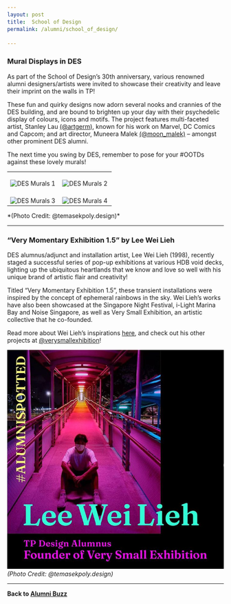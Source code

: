 ```yaml
---
layout: post
title:  School of Design
permalink: /alumni/school_of_design/

---
```

### Mural Displays in DES ###
As part of the School of Design’s 30th anniversary, various renowned alumni designers/artists were invited to showcase their creativity and leave their imprint on the walls in TP!

These fun and quirky designs now adorn several nooks and crannies of the DES building, and are bound to brighten up your day with their psychedelic display of colours, icons and motifs. The project features multi-faceted artist, Stanley Lau [(@artgerm)](https://www.instagram.com/artgerm/), known for his work on Marvel, DC Comics and Capcom; and art director, Muneera Malek [(@moon_malek)](https://www.instagram.com/moon_malek/) – amongst other prominent DES alumni. 

The next time you swing by DES, remember to pose for your #OOTDs against these lovely murals!

<div>
    <table>
        <tr>
            <td style="width:49%"><br>
                    <image src="/images/BeConnected_buzz_DES1.png" style="display:block;margin-left:auto;margin-right:auto;" alt="DES Murals 1">                                       </image>
            </td>
            <td style="width:49%"><br>
                    <image src="/images/BeConnected_buzz_DES2.png" style="display:block;margin-left:auto;margin-right:auto;" alt="DES Murals 2">
                    </image>
            </td>
         </tr>
      <tr>
            <td style="width:49%"><br>
                    <image src="/images/BeConnected_buzz_DES3.png" style="display:block;margin-left:auto;margin-right:auto;" alt="DES Murals 3">                                       </image>
            </td>
            <td style="width:49%"><br>
                    <image src="/images/BeConnected_buzz_DES4.png" style="display:block;margin-left:auto;margin-right:auto;" alt="DES Murals 4">
                    </image>
            </td>
         </tr>
    </table>
</div>
*(Photo Credit: @temasekpoly.design)*

---
### “Very Momentary Exhibition 1.5” by Lee Wei Lieh ###
DES alumnus/adjunct and installation artist, Lee Wei Lieh (1998), recently staged a successful series of pop-up exhibitions at various HDB void decks, lighting up the ubiquitous heartlands that we know and love so well with his unique brand of artistic flair and creativity!

Titled “Very Momentary Exhibition 1.5”, these transient installations were inspired by the concept of ephemeral rainbows in the sky. Wei Lieh’s works have also been showcased at the Singapore Night Festival, i-Light Marina Bay and Noise Singapore, as well as Very Small Exhibition, an artistic collective that he co-founded.

Read more about Wei Lieh’s inspirations [here](https://www.timeout.com/singapore/news/artist-spotlight-this-artist-lights-up-hdb-blocks-in-neon-hues-040721), and check out his other projects at [@verysmallexhibition](https://www.instagram.com/verysmallexhibition/?igshid=k9dbsr0y8to4)!

![Very Small Exhibition](/images/BeConnected_buzz_DES5.png)
<br>*(Photo Credit: @temasekpoly.design)*

---
**Back to [Alumni Buzz](/be-connected/alumnibuzz/)**
